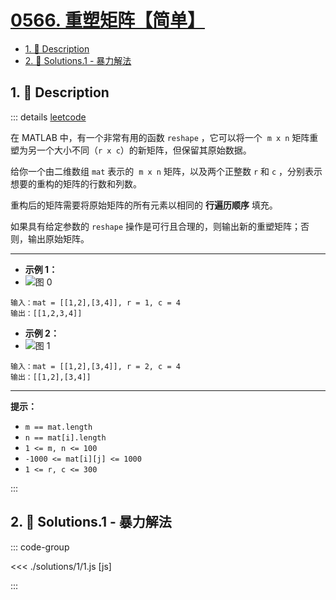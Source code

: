# [0566. 重塑矩阵【简单】](https://github.com/Tdahuyou/TNotes.leetcode/tree/main/notes/0566.%20%E9%87%8D%E5%A1%91%E7%9F%A9%E9%98%B5%E3%80%90%E7%AE%80%E5%8D%95%E3%80%91)

<!-- region:toc -->

- [1. 📝 Description](#1--description)
- [2. 🎯 Solutions.1 - 暴力解法](#2--solutions1---暴力解法)

<!-- endregion:toc -->

## 1. 📝 Description

::: details [leetcode](https://leetcode.cn/problems/reshape-the-matrix/)

在 MATLAB 中，有一个非常有用的函数 `reshape` ，它可以将一个  `m x n` 矩阵重塑为另一个大小不同（`r x c`）的新矩阵，但保留其原始数据。

给你一个由二维数组 `mat` 表示的  `m x n` 矩阵，以及两个正整数 `r` 和 `c` ，分别表示想要的重构的矩阵的行数和列数。

重构后的矩阵需要将原始矩阵的所有元素以相同的 **行遍历顺序** 填充。

如果具有给定参数的 `reshape` 操作是可行且合理的，则输出新的重塑矩阵；否则，输出原始矩阵。

---

- **示例 1：**
- ![图 0](https://cdn.jsdelivr.net/gh/Tdahuyou/imgs@main/2025-07-31-21-52-17.png)

```
输入：mat = [[1,2],[3,4]], r = 1, c = 4
输出：[[1,2,3,4]]
```

- **示例 2：**
- ![图 1](https://cdn.jsdelivr.net/gh/Tdahuyou/imgs@main/2025-07-31-21-52-34.png)

```
输入：mat = [[1,2],[3,4]], r = 2, c = 4
输出：[[1,2],[3,4]]
```

---

**提示：**

- `m == mat.length`
- `n == mat[i].length`
- `1 <= m, n <= 100`
- `-1000 <= mat[i][j] <= 1000`
- `1 <= r, c <= 300`

:::

## 2. 🎯 Solutions.1 - 暴力解法

::: code-group

<<< ./solutions/1/1.js [js]

:::
